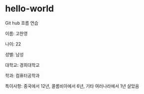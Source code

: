 # hello-world
Git hub 흐름 연습

이름: 고찬영 

나이: 22

성별: 남성

대학교: 경희대학교

학과: 컴퓨터공학과

특이사항: 중국에서 12년, 콜롬비아에서 6년, 기타 여러나라에서 1년 살았음
